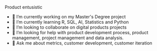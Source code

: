 Product entusistic

- 🔭 I’m currently working on my Master's Degree project
- 🌱 I’m currently learning R, SQL, AI, Statistics and Python 
- 👯 I’m looking to collaborate on digital products projects
- 🤔 I’m looking for help with product development process, product management, project management and data analysis. 
- 💬 Ask me about metrics, customer development, customer iteration
